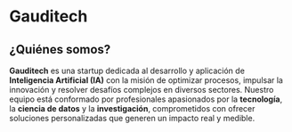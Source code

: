 # Gauditech

## ¿Quiénes somos?
**Gauditech** es una startup dedicada al desarrollo y aplicación de **Inteligencia Artificial (IA)** con la misión de optimizar procesos, impulsar la innovación y resolver desafíos complejos en diversos sectores. Nuestro equipo está conformado por profesionales apasionados por la **tecnología**, la **ciencia de datos** y la **investigación**, comprometidos con ofrecer soluciones personalizadas que generen un impacto real y medible.

